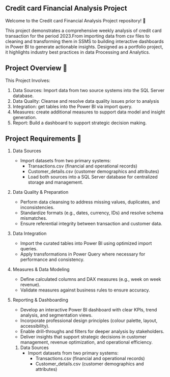 Credit card Financial Analysis Project
---

Welcome to the Credit card Financial Analysis Project repository! 🚀

This project demonstrates a comprehensive weekly analysis of credit card transaction for the period 2023.From importing data from csv files to cleaning and transforming them in SSMS to building interactive dashboards in Power BI to generate actionable insights. Designed as a portfolio project, it highlights industry best practices in data Processing and Analytics.


Project Overview 🎯
---

This Project Involves:
  1)	Data Sources: Import data from two source systems into the SQL Server database.
  2)	Data Quality: Cleanse and resolve data quality issues prior to analysis
  3)	Integration: get tables into the Power BI via import query.
  4)	Measures: create additional measures to support data model and insight generation.
  5)	Report: Build a dashboard to support strategic decision making.

Project Requirements 🚀
---

 1. Data Sources
    * Import datasets from two primary systems:
      * Transactions.csv (financial and operational records)
      * Customer_details.csv (customer demographics and attributes)
      *	Load both sources into a SQL Server database for centralized storage and management.
 2.	Data Quality & Preparation
    *	Perform data cleansing to address missing values, duplicates, and inconsistencies.
    *	Standardize formats (e.g., dates, currency, IDs) and resolve schema mismatches.
    *	Ensure referential integrity between transaction and customer data.
3.	Data Integration
    *	Import the curated tables into Power BI using optimized import queries.
    *	Apply transformations in Power Query where necessary for performance and consistency.
4.	Measures & Data Modeling
    *	Define calculated columns and DAX measures (e.g., week on week revenue).
    *	Validate measures against business rules to ensure accuracy.
5.	Reporting & Dashboarding
    *	Develop an interactive Power BI dashboard with clear KPIs, trend analysis, and segmentation views.
    *	Incorporate professional design principles (colour palette, layout, accessibility).
    *	Enable drill-throughs and filters for deeper analysis by stakeholders.
    *	Deliver insights that support strategic decisions in customer management, revenue optimization, and operational efficiency.


      1. Data Sources
         * Import datasets from two primary systems:
             * Transactions.csv (financial and operational records)
             * Customer_details.csv (customer demographics and attributes)





